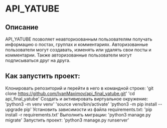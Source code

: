# API_YATUBE
## Описание

API_YATUBE позволяет неавторизованным пользователям получать информацию
о постах, группах и комментариях. Авторизованные пользователи могут 
создавать, изменять или удалять свои посты и комментарии. Также 
авторизованные пользователи могут подписываться друг на друга.

## Как запустить проект:

Клонировать репозиторий и перейти в него в командной строке:
'git clone https://github.com/IvanMaximov/api_final_yatube.git'
'cd api_final_yatube'
Cоздать и активировать виртуальное окружение:
'python3 -m venv venv'
'source venv/bin/activate'
'python3 -m pip install --upgrade pip'
Установить зависимости из файла requirements.txt:
'pip install -r requirements.txt'
Выполнить миграции:
'python3 manage.py migrate'
Запустить проект:
'python3 manage.py runserver'